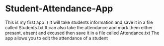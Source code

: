 # Student-Attendance-App
This is my first app :) It will take students information and save it in a file called Students.txt
It can also take the attendance and mark them either presant, absent and excused then save it in a file called Attendance.txt 
The app allows you to edit the attendance of a student

